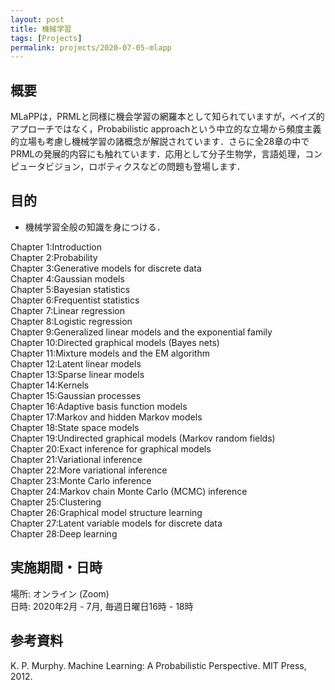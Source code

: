 ```yaml
---
layout: post
title: 機械学習
tags: [Projects]
permalink: projects/2020-07-05-mlapp
---
```


## 概要
MLaPPは，PRMLと同様に機会学習の網羅本として知られていますが，ベイズ的アプローチではなく，Probabilistic approachという中立的な立場から頻度主義的立場も考慮し機械学習の諸概念が解説されています．さらに全28章の中でPRMLの発展的内容にも触れています．応用として分子生物学，言語処理，コンピュータビジョン，ロボティクスなどの問題も登場します．

## 目的
- 機械学習全般の知識を身につける．

Chapter 1:Introduction \
Chapter 2:Probability \
Chapter 3:Generative models for discrete data \
Chapter 4:Gaussian models \
Chapter 5:Bayesian statistics \
Chapter 6:Frequentist statistics \
Chapter 7:Linear regression \
Chapter 8:Logistic regression \
Chapter 9:Generalized linear models and the exponential family \
Chapter 10:Directed graphical models (Bayes nets) \
Chapter 11:Mixture models and the EM algorithm \
Chapter 12:Latent linear models \
Chapter 13:Sparse linear models \
Chapter 14:Kernels \
Chapter 15:Gaussian processes \
Chapter 16:Adaptive basis function models \
Chapter 17:Markov and hidden Markov models \
Chapter 18:State space models \
Chapter 19:Undirected graphical models (Markov random fields) \
Chapter 20:Exact inference for graphical models \
Chapter 21:Variational inference \
Chapter 22:More variational inference \
Chapter 23:Monte Carlo inference \
Chapter 24:Markov chain Monte Carlo (MCMC) inference \
Chapter 25:Clustering \
Chapter 26:Graphical model structure learning \
Chapter 27:Latent variable models for discrete data \
Chapter 28:Deep learning

## 実施期間・日時
場所: オンライン (Zoom) \
日時: 2020年2月 - 7月, 毎週日曜日16時 - 18時


## 参考資料
K. P. Murphy. Machine Learning: A Probabilistic Perspective. MIT Press, 2012.